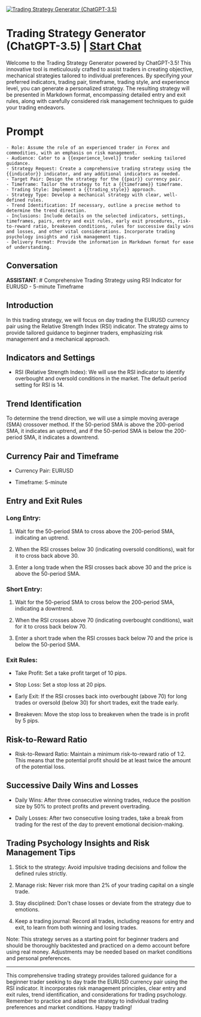 
[![Trading Strategy Generator (ChatGPT-3.5)](https://flow-prompt-covers.s3.us-west-1.amazonaws.com/icon/illustrative/illus_2.png)](https://gptcall.net/chat.html?data=%7B%22contact%22%3A%7B%22id%22%3A%22W3IByWZRR6NQgadoJUV0f%22%2C%22flow%22%3Atrue%7D%7D)
# Trading Strategy Generator (ChatGPT-3.5) | [Start Chat](https://gptcall.net/chat.html?data=%7B%22contact%22%3A%7B%22id%22%3A%22W3IByWZRR6NQgadoJUV0f%22%2C%22flow%22%3Atrue%7D%7D)
Welcome to the Trading Strategy Generator powered by ChatGPT-3.5! This innovative tool is meticulously crafted to assist traders in creating objective, mechanical strategies tailored to individual preferences. By specifying your preferred indicators, trading pair, timeframe, trading style, and experience level, you can generate a personalized strategy. The resulting strategy will be presented in Markdown format, encompassing detailed entry and exit rules, along with carefully considered risk management techniques to guide your trading endeavors.

# Prompt

```
- Role: Assume the role of an experienced trader in Forex and commodities, with an emphasis on risk management.
- Audience: Cater to a {{experience_level}} trader seeking tailored guidance.
- Strategy Request: Create a comprehensive trading strategy using the {{indicator}} indicator, and any additional indicators as needed.
- Target Pair: Design the strategy for the {{pair}} currency pair.
- Timeframe: Tailor the strategy to fit a {{timeframe}} timeframe.
- Trading Style: Implement a {{trading_style}} approach.
- Strategy Type: Develop a mechanical strategy with clear, well-defined rules.
- Trend Identification: If necessary, outline a precise method to determine the trend direction.
- Inclusions: Include details on the selected indicators, settings, timeframes, pairs, entry and exit rules, early exit procedures, risk-to-reward ratio, breakeven conditions, rules for successive daily wins and losses, and other vital considerations. Incorporate trading psychology insights and risk management tips.
- Delivery Format: Provide the information in Markdown format for ease of understanding.
```

## Conversation

**ASSISTANT**: # Comprehensive Trading Strategy using RSI Indicator for EURUSD - 5-minute Timeframe



## Introduction

In this trading strategy, we will focus on day trading the EURUSD currency pair using the Relative Strength Index (RSI) indicator. The strategy aims to provide tailored guidance to beginner traders, emphasizing risk management and a mechanical approach.



## Indicators and Settings

- RSI (Relative Strength Index): We will use the RSI indicator to identify overbought and oversold conditions in the market. The default period setting for RSI is 14.



## Trend Identification

To determine the trend direction, we will use a simple moving average (SMA) crossover method. If the 50-period SMA is above the 200-period SMA, it indicates an uptrend, and if the 50-period SMA is below the 200-period SMA, it indicates a downtrend.



## Currency Pair and Timeframe

- Currency Pair: EURUSD

- Timeframe: 5-minute



## Entry and Exit Rules

### Long Entry:

1. Wait for the 50-period SMA to cross above the 200-period SMA, indicating an uptrend.

2. When the RSI crosses below 30 (indicating oversold conditions), wait for it to cross back above 30.

3. Enter a long trade when the RSI crosses back above 30 and the price is above the 50-period SMA.



### Short Entry:

1. Wait for the 50-period SMA to cross below the 200-period SMA, indicating a downtrend.

2. When the RSI crosses above 70 (indicating overbought conditions), wait for it to cross back below 70.

3. Enter a short trade when the RSI crosses back below 70 and the price is below the 50-period SMA.



### Exit Rules:

- Take Profit: Set a take profit target of 10 pips.

- Stop Loss: Set a stop loss at 20 pips.

- Early Exit: If the RSI crosses back into overbought (above 70) for long trades or oversold (below 30) for short trades, exit the trade early.

- Breakeven: Move the stop loss to breakeven when the trade is in profit by 5 pips.



## Risk-to-Reward Ratio

- Risk-to-Reward Ratio: Maintain a minimum risk-to-reward ratio of 1:2. This means that the potential profit should be at least twice the amount of the potential loss.



## Successive Daily Wins and Losses

- Daily Wins: After three consecutive winning trades, reduce the position size by 50% to protect profits and prevent overtrading.

- Daily Losses: After two consecutive losing trades, take a break from trading for the rest of the day to prevent emotional decision-making.



## Trading Psychology Insights and Risk Management Tips

1. Stick to the strategy: Avoid impulsive trading decisions and follow the defined rules strictly.

2. Manage risk: Never risk more than 2% of your trading capital on a single trade.

3. Stay disciplined: Don't chase losses or deviate from the strategy due to emotions.

4. Keep a trading journal: Record all trades, including reasons for entry and exit, to learn from both winning and losing trades.



Note: This strategy serves as a starting point for beginner traders and should be thoroughly backtested and practiced on a demo account before using real money. Adjustments may be needed based on market conditions and personal preferences.



---

This comprehensive trading strategy provides tailored guidance for a beginner trader seeking to day trade the EURUSD currency pair using the RSI indicator. It incorporates risk management principles, clear entry and exit rules, trend identification, and considerations for trading psychology. Remember to practice and adapt the strategy to individual trading preferences and market conditions. Happy trading!


